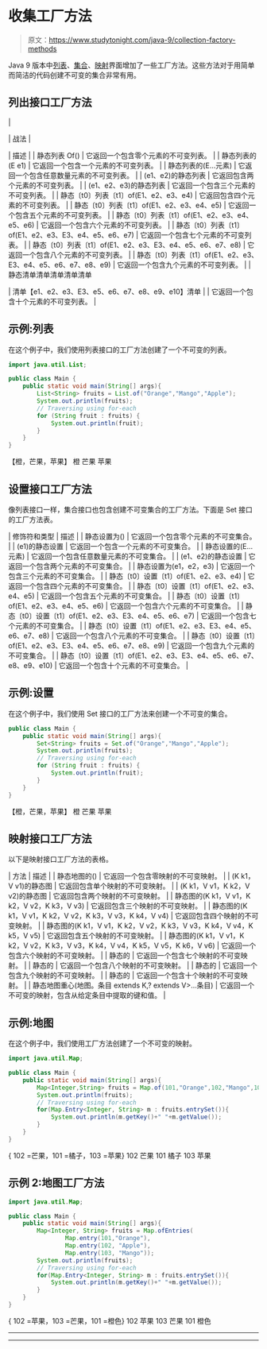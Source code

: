 # 收集工厂方法

> 原文：<https://www.studytonight.com/java-9/collection-factory-methods>

Java 9 版本中[列表](https://www.studytonight.com/java/collection-interfaces.php)、[集合](https://www.studytonight.com/java/collection-interfaces.php)、[映射](https://www.studytonight.com/java/map-interface-in-java.php)界面增加了一些工厂方法。这些方法对于用简单而简洁的代码创建不可变的集合非常有用。

## 列出接口工厂方法

| 

&#124; 战法 &#124;

 | 描述 |
| 静态<e>列表 <e>Of()</e></e> | 它返回一个包含零个元素的不可变列表。 |
| 静态<e>列表<e>的(E e1)</e></e> | 它返回一个包含一个元素的不可变列表。 |
| 静态<e>列表<e>的(E...元素)</e></e> | 它返回一个包含任意数量元素的不可变列表。 |
| (e1、e2)的静态<e>列表</e> | 它返回包含两个元素的不可变列表。 |
| (e1、e2、e3)的静态<e>列表</e> | 它返回一个包含三个元素的不可变列表。 |
| 静态〔t0〕列表〔t1〕of(E1、e2、e3、e4) | 它返回包含四个元素的不可变列表。 |
| 静态〔t0〕列表〔t1〕of(E1、e2、e3、e4、e5) | 它返回一个包含五个元素的不可变列表。 |
| 静态〔t0〕列表〔t1〕of(E1、e2、e3、e4、e5、e6) | 它返回一个包含六个元素的不可变列表。 |
| 静态〔t0〕列表〔t1〕of(E1、e2、e3、E3、e4、e5、e6、e7) | 它返回一个包含七个元素的不可变列表。 |
| 静态〔t0〕列表〔t1〕of(E1、e2、e3、E3、e4、e5、e6、e7、e8) | 它返回一个包含八个元素的不可变列表。 |
| 静态〔t0〕列表〔t1〕of(E1、e2、e3、E3、e4、e5、e6、e7、e8、e9) | 它返回一个包含九个元素的不可变列表。 |
| 静态清单<e>清单清单清单清单

&#124; 清单【e1、e2、e3、E3、e5、e6、e7、e8、e9、e10】清单 &#124;</e>  | 它返回一个包含十个元素的不可变列表。 |

## 示例:列表

在这个例子中，我们使用列表接口的工厂方法创建了一个不可变的列表。

```java
import java.util.List;

public class Main { 
	public static void main(String[] args){  
        List<String> fruits = List.of("Orange","Mango","Apple");
        System.out.println(fruits);
        // Traversing using for-each
        for (String fruit : fruits) {
			System.out.println(fruit);
		}
	}
}
```

【橙，芒果，苹果】
橙
芒果
苹果

## 设置接口工厂方法

像列表接口一样，集合接口也包含创建不可变集合的工厂方法。下面是 Set 接口的工厂方法表。

| 修饰符和类型 | 描述 |
| 静态<e>设置<e>为()</e></e> | 它返回一个包含零个元素的不可变集合。 |
| (e1)的静态<e>设置</e> | 它返回一个包含一个元素的不可变集合。 |
| 静态<e>设置<e>的(E...元素)</e></e> | 它返回一个包含任意数量元素的不可变集合。 |
| (e1、e2)的静态<e>设置</e> | 它返回一个包含两个元素的不可变集合。 |
| 静态<e>设置<e>为(e1，e2，e3)</e></e> | 它返回一个包含三个元素的不可变集合。 |
| 静态〔t0〕设置〔t1〕of(E1、e2、e3、e4) | 它返回一个包含四个元素的不可变集合。 |
| 静态〔t0〕设置〔t1〕of(E1、e2、e3、e4、e5) | 它返回一个包含五个元素的不可变集合。 |
| 静态〔t0〕设置〔t1〕of(E1、e2、e3、e4、e5、e6) | 它返回一个包含六个元素的不可变集合。 |
| 静态〔t0〕设置〔t1〕of(E1、e2、e3、E3、e4、e5、e6、e7) | 它返回一个包含七个元素的不可变集合。 |
| 静态〔t0〕设置〔t1〕of(E1、e2、e3、E3、e4、e5、e6、e7、e8) | 它返回一个包含八个元素的不可变集合。 |
| 静态〔t0〕设置〔t1〕of(E1、e2、e3、E3、e4、e5、e6、e7、e8、e9) | 它返回一个包含九个元素的不可变集合。 |
| 静态〔t0〕设置〔t1〕of(E1、e2、e3、E3、e4、e5、e6、e7、e8、e9、e10) | 它返回一个包含十个元素的不可变集合。 |

## 示例:设置

在这个例子中，我们使用 Set 接口的工厂方法来创建一个不可变的集合。

```java
public class Main { 
	public static void main(String[] args){  
        Set<String> fruits = Set.of("Orange","Mango","Apple");
        System.out.println(fruits);
        // Traversing using for-each
        for (String fruit : fruits) {
			System.out.println(fruit);
		}
	}
}
```

【橙，芒果，苹果】
橙
芒果
苹果

## 映射接口工厂方法

以下是映射接口工厂方法的表格。

| 方法 | 描述 |
| 静态<k>地图<k>的()</k></k> | 它返回一个包含零映射的不可变映射。 |
| (K k1，V v1)的静态<k>图</k> | 它返回包含单个映射的不可变映射。 |
| (K k1，V v1，K k2，V v2)的静态<k>图</k> | 它返回包含两个映射的不可变映射。 |
| 静态<k>图<k>的(K k1，V v1，K k2，V v2，K k3，V v3)</k></k> | 它返回包含三个映射的不可变映射。 |
| 静态<k>图<k>的(K k1，V v1，K k2，V v2，K k3，V v3，K k4，V v4)</k></k> | 它返回包含四个映射的不可变映射。 |
| 静态<k>图<k>的(K k1，V v1，K k2，V v2，K k3，V v3，K k4，V v4，K k5，V v5)</k></k> | 它返回包含五个映射的不可变映射。 |
| 静态<k>图<k>的(K k1，V v1，K k2，V v2，K k3，V v3，K k4，V v4，K k5，V v5，K k6，V v6)</k></k> | 它返回一个包含六个映射的不可变映射。 |
| 静态的 | 它返回一个包含七个映射的不可变映射。 |
| 静态的 | 它返回一个包含八个映射的不可变映射。 |
| 静态的 | 它返回一个包含九个映射的不可变映射。 |
| 静态的 | 它返回一个包含十个映射的不可变映射。 |
| 静态<k>地图<k>重心(地图。条目 extends K,? extends V>...条目)</k></k> | 它返回一个不可变的映射，包含从给定条目中提取的键和值。 |

## 示例:地图

在这个例子中，我们使用工厂方法创建了一个不可变的映射。

```java
import java.util.Map;

public class Main { 
	public static void main(String[] args){  
        Map<Integer,String> fruits = Map.of(101,"Orange",102,"Mango",103,"Apple");
        System.out.println(fruits);
        // Traversing using for-each
        for(Map.Entry<Integer, String> m : fruits.entrySet()){    
			System.out.println(m.getKey()+" "+m.getValue());
		}
	}
}
```

{ 102 =芒果，101 =橘子，103 =苹果}
102 芒果
101 橘子
103 苹果

## 示例 2:地图工厂方法

```java
import java.util.Map;

public class Main { 
	public static void main(String[] args){  
		Map<Integer, String> fruits = Map.ofEntries(
                Map.entry(101,"Orange"),
                Map.entry(102, "Apple"),
                Map.entry(103, "Mango"));
        System.out.println(fruits);
        // Traversing using for-each
        for(Map.Entry<Integer, String> m : fruits.entrySet()){    
			System.out.println(m.getKey()+" "+m.getValue());
		}
	}
}
```

{ 102 =苹果，103 =芒果，101 =橙色}
102 苹果
103 芒果
101 橙色

* * *

* * *